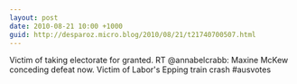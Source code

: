 ```yaml
---
layout: post
date: 2010-08-21 10:00 +1000
guid: http://desparoz.micro.blog/2010/08/21/t21740700507.html
---
```

Victim of taking electorate for granted. RT @annabelcrabb: Maxine McKew conceding defeat now. Victim of Labor's Epping train crash #ausvotes
